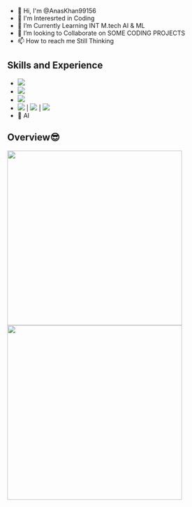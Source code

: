 - 🔭 Hi, I'm @AnasKhan99156
- 🌱 I'm Interesrted in Coding
- 👯 I’m Currently Learning INT M.tech AI & ML
- 🤔 I’m looking to Collaborate on SOME CODING PROJECTS
- 📫 How to reach me Still Thinking


## Skills and Experience 
* <img src="https://img.shields.io/badge/Python%20Tkinter-20232A?style=for-the-badge&logo=Python%20Tkinter&logoColor=61DAFB" />
* <img src="https://img.shields.io/badge/Python-20232A?style=for-the-badge&logo=python&logoColor=366D9C" />
* <img src="https://img.shields.io/badge/Ml-20232A?style=for-the-badge&logo=ml&logoColor=61DAFB" />
* <img src="https://img.shields.io/badge/HTML5-E34F26?style=for-the-badge&logo=html5&logoColor=white" />  | <img src="https://img.shields.io/badge/CSS3-1572B6?style=for-the-badge&logo=css3&logoColor=white" />  | <img src="https://img.shields.io/badge/Bootstrap5-323330?style=for-the-badge&logo=bootstrap5&logoColor=F7DF1E" />
* 🧠 AI





## Overview😎

<p>
  <a href="#"><img src="https://github-readme-stats.vercel.app/api?username=AnasKhan99156&count_private=true&show_icons=true&theme=dark" width="400"></a> 
  <a href="#"><img src="https://github-readme-streak-stats.herokuapp.com/?username=AnasKhan99156&count_private=true&show_icons=true&theme=dark" width="400"></a>
</p>

